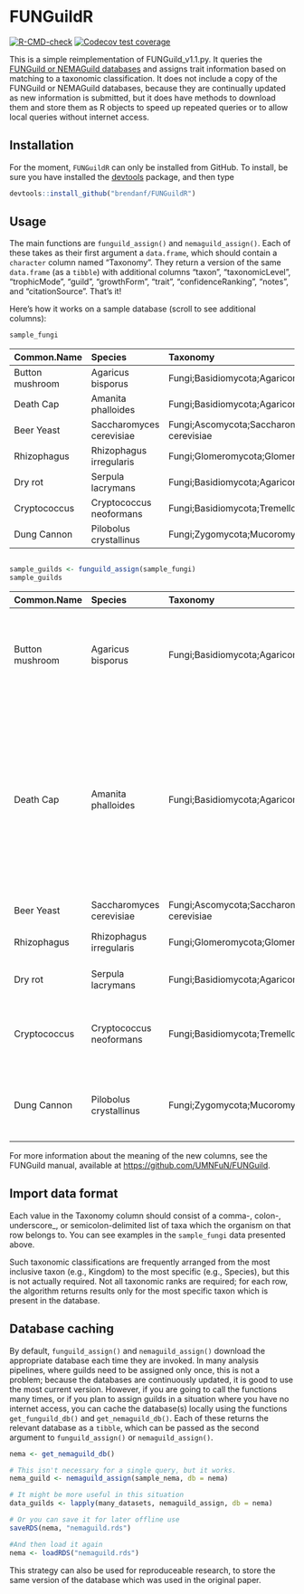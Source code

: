
<!-- README.md is generated from README.Rmd. Please edit that file -->

# FUNGuildR

<!-- badges: start -->

[![R-CMD-check](https://github.com/brendanf/FUNGuildR/workflows/R-CMD-check/badge.svg)](https://github.com/brendanf/FUNGuildR/actions)
[![Codecov test
coverage](https://codecov.io/gh/brendanf/FUNGuildR/branch/master/graph/badge.svg)](https://codecov.io/gh/brendanf/FUNGuildR?branch=master)
<!-- badges: end -->

This is a simple reimplementation of FUNGuild\_v1.1.py. It queries the
[FUNGuild or NEMAGuild databases](http://www.stbates.org/guilds/app.php)
and assigns trait information based on matching to a taxonomic
classification. It does not include a copy of the FUNGuild or NEMAGuild
databases, because they are continually updated as new information is
submitted, but it does have methods to download them and store them as R
objects to speed up repeated queries or to allow local queries without
internet access.

## Installation

For the moment, `FUNGuildR` can only be installed from GitHub. To
install, be sure you have installed the
[devtools](https://cran.r-project.org/web/packages/devtools/index.html)
package, and then type

``` r
devtools::install_github("brendanf/FUNGuildR")
```

## Usage

The main functions are `funguild_assign()` and `nemaguild_assign()`.
Each of these takes as their first argument a `data.frame`, which should
contain a `character` column named “Taxonomy”. They return a version of
the same `data.frame` (as a `tibble`) with additional columns “taxon”,
“taxonomicLevel”, “trophicMode”, “guild”, “growthForm”, “trait”,
“confidenceRanking”, “notes”, and “citationSource”. That’s it\!

Here’s how it works on a sample database (scroll to see additional
columns):

``` r
sample_fungi
```

| Common.Name     | Species                  | Taxonomy                                                                                                     |
| :-------------- | :----------------------- | :----------------------------------------------------------------------------------------------------------- |
| Button mushroom | Agaricus bisporus        | Fungi;Basidiomycota;Agaricomycetes;Agaricales;Agaricaceae;Agaricus;Agaricus bisporus                         |
| Death Cap       | Amanita phalloides       | Fungi;Basidiomycota;Agaricomycetes;Agaricales;Amanitaceae;Amanita;Amanita phalloides                         |
| Beer Yeast      | Saccharomyces cerevisiae | Fungi;Ascomycota;Saccharomycetes;Saccharomycetales;Saccharomycetaceae;Saccharomyces;Saccharomyces cerevisiae |
| Rhizophagus     | Rhizophagus irregularis  | Fungi;Glomeromycota;Glomeromycetes;Glomerales;Glomeraceae;Rhizophagus;Rhizophagus irregularis                |
| Dry rot         | Serpula lacrymans        | Fungi;Basidiomycota;Agaricomycetes;Boletales;Serpulaceae;Serpula;Serpula lacrymans                           |
| Cryptococcus    | Cryptococcus neoformans  | Fungi;Basidiomycota;Tremellomycetes;Tremellales;Tremellaceae;Cryptococcus;Cryptococcus neoformans            |
| Dung Cannon     | Pilobolus crystallinus   | Fungi;Zygomycota;Mucoromycetes;Mucorales;Pilobolaceae;Pilobolus;Pilobolus crystallinus                       |

``` r

sample_guilds <- funguild_assign(sample_fungi)
sample_guilds
```

| Common.Name     | Species                  | Taxonomy                                                                                                     | taxon                     | taxonomicLevel | trophicMode                       | guild                                                                                                                                  | growthForm                                      | trait     | confidenceRanking | notes                                                                                                                                                                           | citationSource                                                                                                                                                                                                                                 |
| :-------------- | :----------------------- | :----------------------------------------------------------------------------------------------------------- | :------------------------ | :------------- | :-------------------------------- | :------------------------------------------------------------------------------------------------------------------------------------- | :---------------------------------------------- | :-------- | :---------------- | :------------------------------------------------------------------------------------------------------------------------------------------------------------------------------ | :--------------------------------------------------------------------------------------------------------------------------------------------------------------------------------------------------------------------------------------------- |
| Button mushroom | Agaricus bisporus        | Fungi;Basidiomycota;Agaricomycetes;Agaricales;Agaricaceae;Agaricus;Agaricus bisporus                         | Agaricaceae               | 9              | Saprotroph                        | Undefined Saprotroph                                                                                                                   | Agaricoid-Gasteroid-Secotioid                   | NULL      | Probable          | Primarily saprobes in grassland and woodland situations (Cannon & Kirk 2007)                                                                                                    | Cannon PF, Kirk PM. 2007. Fungal Families of the World. CAB International, Cambridge (ISBN: 978-0851998275)                                                                                                                                    |
| Death Cap       | Amanita phalloides       | Fungi;Basidiomycota;Agaricomycetes;Agaricales;Amanitaceae;Amanita;Amanita phalloides                         | Agaricales                | 7              | Pathotroph-Saprotroph-Symbiotroph | Bryophyte Parasite-Dung Saprotroph-Ectomycorrhizal-Fungal Parasite-Leaf Saprotroph-Plant Parasite-Undefined Saprotroph-Wood Saprotroph | Agaricoid-Gasteroid-Microfungus-Secotioid-Yeast | NULL      | Possible          | Mushrooms and toadstools, Gill fungi, Agarics… lignicolous, sometimes muscicolous or fungicolous, saprobic, mycorrhizal, rarely parasitic on plants or fungi (Kirk et al. 2008) | Kirk PM et al. 2008. Dictionary of the Fungi. Tenth Edition. CAB International, Wallingford (ISBN: 978-0851998268)                                                                                                                             |
| Beer Yeast      | Saccharomyces cerevisiae | Fungi;Ascomycota;Saccharomycetes;Saccharomycetales;Saccharomycetaceae;Saccharomyces;Saccharomyces cerevisiae | Saccharomyces\_cerevisiae | 20             | Saprotroph                        | Undefined Saprotroph                                                                                                                   | Yeast                                           | NULL      | Probable          | NULL                                                                                                                                                                            | James TY, et al. 2006. Nature 443:818-822 ((<https://doi.org/10.1038/nature05110>))                                                                                                                                                            |
| Rhizophagus     | Rhizophagus irregularis  | Fungi;Glomeromycota;Glomeromycetes;Glomerales;Glomeraceae;Rhizophagus;Rhizophagus irregularis                | Glomeraceae               | 9              | Symbiotroph                       | Arbuscular Mycorrhizal                                                                                                                 | Microfungus                                     | NULL      | Highly Probable   | NULL                                                                                                                                                                            | Redecker D, et al. 2013. Mycorrhiza 23:515-531 ((<https://doi.org/10.1007/s00572-013-0486-y>))                                                                                                                                                 |
| Dry rot         | Serpula lacrymans        | Fungi;Basidiomycota;Agaricomycetes;Boletales;Serpulaceae;Serpula;Serpula lacrymans                           | Serpula                   | 13             | Saprotroph                        | Wood Saprotroph                                                                                                                        | Corticioid                                      | Brown Rot | Probable          | NULL                                                                                                                                                                            | Tedersoo L, et al. 2014. Science 346:e1256688 ((<https://doi.org/10.1126/science.1256688>))                                                                                                                                                    |
| Cryptococcus    | Cryptococcus neoformans  | Fungi;Basidiomycota;Tremellomycetes;Tremellales;Tremellaceae;Cryptococcus;Cryptococcus neoformans            | Cryptococcus\_neoformans  | 20             | Pathotroph                        | Animal Pathogen                                                                                                                        | Dimorphic Yeast                                 | NULL      | Highly Probable   | Likely opportunistic human pathogen (Irinyi et al. 2015)                                                                                                                        | Kurtzman CP, et al. (eds.) 2011. The Yeasts, a Taxonomic Study. Fifth Edition. Vols 1-3. Elsevier, San Diego (ISBN: 9780444521491); Irinyi L, et al. 2015. Medical Mycology 53:313-337 ((<https://doi.org/10.1093/mmy/myv008>))                |
| Dung Cannon     | Pilobolus crystallinus   | Fungi;Zygomycota;Mucoromycetes;Mucorales;Pilobolaceae;Pilobolus;Pilobolus crystallinus                       | Pilobolus                 | 13             | Saprotroph                        | Dung Saprotroph                                                                                                                        | NULL                                            | NULL      | Highly Probable   | NULL                                                                                                                                                                            | Bell A. 1983. Dung Fungi: An Illustrated Guide to Coprophilous Fungi in New Zealand. Victoria University Press, Wellington (ISBN: 978-0864730015); Tedersoo L, et al. 2014. Science 346:e1256688 ((<https://doi.org/10.1126/science.1256688>)) |

For more information about the meaning of the new columns, see the
FUNGuild manual, available at <https://github.com/UMNFuN/FUNGuild>.

## Import data format

Each value in the Taxonomy column should consist of a comma-, colon-,
underscore\_, or semicolon-delimited list of taxa which the organism on
that row belongs to. You can see examples in the `sample_fungi` data
presented above.

Such taxonomic classifications are frequently arranged from the most
inclusive taxon (e.g., Kingdom) to the most specific (e.g., Species),
but this is not actually required. Not all taxonomic ranks are required;
for each row, the algorithm returns results only for the most specific
taxon which is present in the database.

## Database caching

By default, `funguild_assign()` and `nemaguild_assign()` download the
appropriate database each time they are invoked. In many analysis
pipelines, where guilds need to be assigned only once, this is not a
problem; because the databases are continuously updated, it is good to
use the most current version. However, if you are going to call the
functions many times, or if you plan to assign guilds in a situation
where you have no internet access, you can cache the database(s) locally
using the functions `get_funguild_db()` and `get_nemaguild_db()`. Each
of these returns the relevant database as a `tibble`, which can be
passed as the second argument to `funguild_assign()` or
`nemaguild_assign()`.

``` r
nema <- get_nemaguild_db()

# This isn't necessary for a single query, but it works.
nema_guild <- nemaguild_assign(sample_nema, db = nema)

# It might be more useful in this situation
data_guilds <- lapply(many_datasets, nemaguild_assign, db = nema)

# Or you can save it for later offline use
saveRDS(nema, "nemaguild.rds")

#And then load it again
nema <- loadRDS("nemaguild.rds")
```

This strategy can also be used for reproduceable research, to store the
same version of the database which was used in the original paper.
